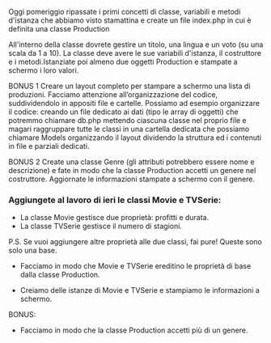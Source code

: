 Oggi pomeriggio ripassate i primi concetti di classe, variabili e metodi d'istanza che abbiamo visto stamattina e create un file index.php in cui è definita una classe Production

All'interno della classe dovrete gestire un titolo, una lingua e un voto (su una scala da 1 a 10). La classe deve avere le sue variabili d'istanza, il costruttore e i metodi.Istanziate poi almeno due oggetti Production e stampate a schermo i loro valori.

BONUS 1 Creare un layout completo per stampare a schermo una lista di produzioni. Facciamo attenzione all’organizzazione del codice, suddividendolo in appositi file e cartelle. Possiamo ad esempio organizzare il codice:
creando un file dedicato ai dati (tipo le array di oggetti) che potremmo chiamare db.php mettendo ciascuna classe nel proprio file e magari raggruppare tutte le classi in una cartella dedicata che possiamo chiamare Models
organizzando il layout dividendo la struttura ed i contenuti in file e parziali dedicati.

BONUS 2 Create una classe Genre (gli attributi potrebbero essere nome e descrizione) e fate in modo che la classe Production accetti un genere nel costruttore. Aggiornate le informazioni stampate a schermo con il genere.


### Aggiungete al lavoro di ieri le classi Movie e TVSerie:

- La classe Movie gestisce due proprietà: profitti e durata.
- La classe TVSerie gestisce il numero di stagioni.

P.S. Se vuoi aggiungere altre proprietà alle due classi, fai pure! Queste sono solo una base.

- Facciamo in modo che Movie e TVSerie ereditino le proprietà di base dalla classe Production.

- Creiamo delle istanze di Movie e TVSerie e stampiamo le informazioni a schermo.

BONUS: 
- Facciamo in modo che la classe Production accetti più di un genere.